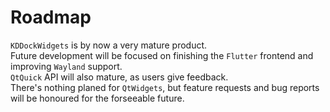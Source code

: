 # Roadmap

`KDDockWidgets` is by now a very mature product.<br>
Future development will be focused on finishing the `Flutter` frontend and improving `Wayland` support.<br>
`QtQuick` API will also mature, as users give feedback.<br>
There's nothing planed for `QtWidgets`, but feature requests and bug reports will be honoured for the forseeable future.
